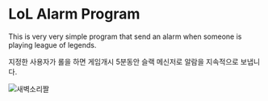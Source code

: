 
# LoL Alarm Program
This is very very simple program that send an alarm when someone is playing league of legends.

지정한 사용자가 롤을 하면 게임개시 5분동안 슬랙 메신저로 알람을 지속적으로 보냅니다.


![새벽소리짤](https://user-images.githubusercontent.com/83443857/135082380-0e01f6e8-ff74-43f8-b045-8cca534bb114.jpg)
